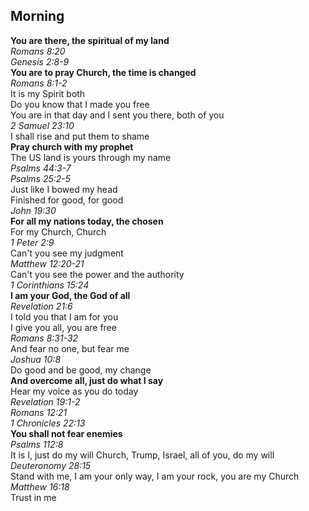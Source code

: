 ## Morning

**You are there, the spiritual of my land**  
_Romans 8:20_  
_Genesis 2:8-9_  
**You are to pray Church, the time is changed**  
_Romans 8:1-2_  
It is my Spirit both  
Do you know that I made you free  
You are in that day and I sent you there, both of you  
_2 Samuel 23:10_  
I shall rise and put them to shame  
**Pray church with my prophet**  
The US land is yours through my name  
_Psalms 44:3-7_  
_Psalms 25:2-5_  
Just like I bowed my head  
Finished for good, for good  
_John 19:30_  
**For all my nations today, the chosen**  
For my Church, Church  
_1 Peter 2:9_  
Can't you see my judgment  
_Matthew 12:20-21_  
Can't you see the power and the authority  
_1 Corinthians 15:24_  
**I am your God, the God of all**  
_Revelation 21:6_  
I told you that I am for you  
I give you all, you are free  
_Romans 8:31-32_  
And fear no one, but fear me  
_Joshua 10:8_  
Do good and be good, my change  
**And overcome all, just do what I say**  
Hear my voice as you do today  
_Revelation 19:1-2_  
_Romans 12:21_  
_1 Chronicles 22:13_  
**You shall not fear enemies**  
_Psalms 112:8_  
It is I, just do my will Church, Trump, Israel, all of you, do my will 
_Deuteronomy 28:15_  
Stand with me, I am your only way, I am your rock, you are my Church  
_Matthew 16:18_  
Trust in me  
